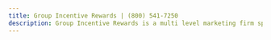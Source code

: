 ```yaml
---
title: Group Incentive Rewards | (800) 541-7250
description: Group Incentive Rewards is a multi level marketing firm specializing in providing diverse innovative incentive solutions to increase sales, customer loyalty, employee retention, lower expenses and generate new business.
---
```

